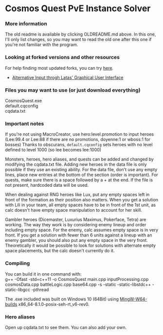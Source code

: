 # Cosmos Quest PvE Instance Solver

### More information
The old readme is available by clicking OLDREADME.md above. In this one, I'll only list changes, so you may want to read the old one after this one if you're not familiar with the program.

### Looking at forked versions and other resources
For help finding most updated forks, you can try [here](https://github.com/Alya-N/C-Hero-Calc/network).

* [Alternative Input throgh Latas' Graphical User Interface](https://github.com/Alya-N/CQMacroCreator)

### Files you may want to use (or just download everything)
CosmosQuest.exe  
default.cqconfig  
cqdata.txt

### Important notes

If you're not using MacroCreator, use hero:level.promotion to input heroes (Lee:99.4 or Lee:88 if there are no promotions, doyenne:1 or wboss:1 for bosses)
Thanks to  obscurans, `default.cqconfig` sets heroes with no level defined to level 1000 (so lee becomes lee:1000)

Monsters, heroes, hero aliases, and quests can be added and changed by modifying the cqdata.txt file. Adding new heroes in the data file is only possible if they use an existing ability. For the data file, don't use any empty lines, place new entries at the bottom of the section (order is important). For quests, make sure there is a space followed by a + at the end. If the file is not present, hardcoded data will be used.

When dealing against RNG heroes like Lux, put any empty spaces left in front of the formation as their position also matters.
When you get a solution with Lili in your team, all empty spaces have to be in front of the 1st unit, as calc doesn't have empty space manipulation to account for her skill.

Gambler heroes (Dicemaster, Luxurius Maximus, Pokerface, Tetra) are working. The way they work is by considering enemy lineup and order including empty space. For the enemy, calc assumes empty space is in very front. If you get a solution with fewer than 6 units against a lineup with an enemy gambler, you should also put any empty space in the very front. Theoretically it would be possible to look for solutions with alternate empty space placements, but the calc doesn't currently do it.

### Compiling
You can build it in one command with:  
g++ -Ofast -std=c++11 -o CosmosQuest main.cpp inputProcessing.cpp cosmosData.cpp battleLogic.cpp base64.cpp -s -static -static-libstdc++ -static-libgcc -pthread

The .exe included was built on Windows 10 (64Bit) using [MingW-W64-builds](http://mingw-w64.org/doku.php/download) x86\_64-8.1.0-posix-seh-rt_v6-rev0.

### Hero aliases
Open up cqdata.txt to see them. You can also add your own.

